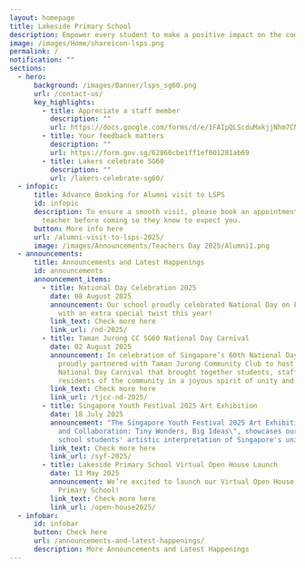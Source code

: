 ```yaml
---
layout: homepage
title: Lakeside Primary School
description: Empower every student to make a positive impact on the community.
image: /images/Home/shareicon-lsps.png
permalink: /
notification: ""
sections:
  - hero:
      background: /images/Banner/lsps_sg60.png
      url: /contact-us/
      key_highlights:
        - title: Appreciate a staff member
          description: ""
          url: https://docs.google.com/forms/d/e/1FAIpQLScduMxkjjNhm7CNWqHyKdTfFis0E7BoILxPVI4V3qnj01pgKg/viewform
        - title: Your feedback matters
          description: ""
          url: https://form.gov.sg/62860cbe1ff1ef001281ab69
        - title: Lakers celebrate SG60
          description: ""
          url: /lakers-celebrate-sg60/
  - infopic:
      title: Advance Booking for Alumni visit to LSPS
      id: infopic
      description: To ensure a smooth visit, please book an appointment with your
        teacher before coming so they know to expect you.
      button: More info here
      url: /alumni-visit-to-lsps-2025/
      image: /images/Announcements/Teachers Day 2025/Alumni1.png
  - announcements:
      title: Announcements and Latest Happenings
      id: announcements
      announcement_items:
        - title: National Day Celebration 2025
          date: 08 August 2025
          announcement: Our school proudly celebrated National Day on Friday, 8 August,
            with an extra special twist this year!
          link_text: Check more here
          link_url: /nd-2025/
        - title: Taman Jurong CC SG60 National Day Carnival
          date: 02 August 2025
          announcement: In celebration of Singapore’s 60th National Day, our school
            proudly partnered with Taman Jurong Community Club to host an SG60
            National Day Carnival that brought together students, staff and
            residents of the community in a joyous spirit of unity and pride.
          link_text: Check more here
          link_url: /tjcc-nd-2025/
        - title: Singapore Youth Festival 2025 Art Exhibition
          date: 18 July 2025
          announcement: "The Singapore Youth Festival 2025 Art Exhibition, themed \"Artist
            and Collaboration: Tiny Wonders, Big Ideas\", showcases our primary
            school students' artistic interpretation of Singapore's uniqueness."
          link_text: Check more here
          link_url: /syf-2025/
        - title: Lakeside Primary School Virtual Open House Launch
          date: 13 May 2025
          announcement: We’re excited to launch our Virtual Open House for Lakeside
            Primary School!
          link_text: Check more here
          link_url: /open-house2025/
  - infobar:
      id: infobar
      button: Check here
      url: /announcements-and-latest-happenings/
      description: More Announcements and Latest Happenings
---
```


